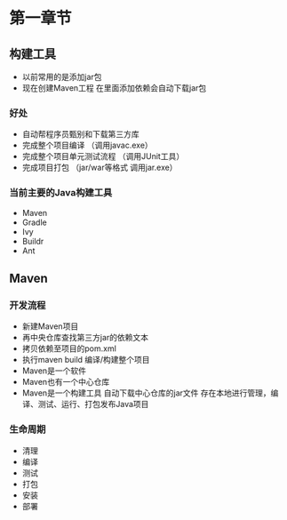 # 第一章节
## 构建工具
- 以前常用的是添加jar包
- 现在创建Maven工程 在里面添加依赖会自动下载jar包
### 好处
- 自动帮程序员甄别和下载第三方库
- 完成整个项目编译 （调用javac.exe）
- 完成整个项目单元测试流程 （调用JUnit工具）
- 完成项目打包 （jar/war等格式 调用jar.exe）

### 当前主要的Java构建工具
- Maven
- Gradle
- Ivy
- Buildr
- Ant

## Maven
### 开发流程
- 新建Maven项目
- 再中央仓库查找第三方jar的依赖文本
- 拷贝依赖至项目的pom.xml
- 执行maven build 编译/构建整个项目
- Maven是一个软件
- Maven也有一个中心仓库
- Maven是一个构建工具 自动下载中心仓库的jar文件 存在本地进行管理，编译、测试、运行、打包发布Java项目

### 生命周期
- 清理
- 编译
- 测试
- 打包
- 安装
- 部署